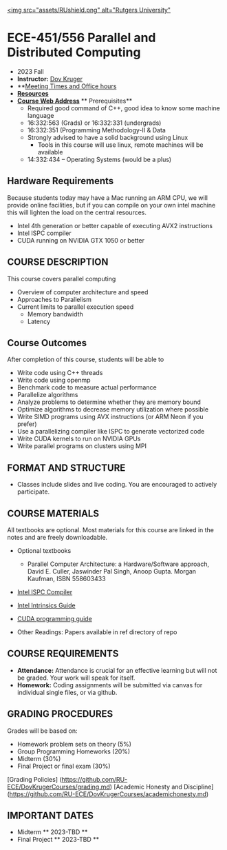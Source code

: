 [<img src="assets/RUshield.png" alt="Rutgers University"](https://www.ece.rutgers.edu/)
# ECE-451/556 Parallel and Distributed Computing
* 2023 Fall
* **Instructor:**  [Dov Kruger](https://RU-ECE/DovKrugerCourses/DovKrugerBio.md)
* **[Meeting Times and Office hours](https://bit.ly/3ObwKEr)
* **[Resources](https:github.com//RU-ece/DovKrugerCourses/DovKrugerBio.md)**
* **[Course Web Address](https://github.com/RU-ECE/ECE451-Parallel)**
** Prerequisites**
  * Required good command of C++, good idea to know some machine language
  * 16:332:563 (Grads) or 16:332:331 (undergrads)
  * 16:332:351 (Programming Methodology-II & Data
  * Strongly advised to have a solid background using Linux
    * Tools in this course will use linux, remote machines will be available
  * 14:332:434 – Operating Systems (would be a plus)

## Hardware Requirements

Because students today may have a Mac running an ARM CPU, we will provide online facilities, but if you can compile on your own intel machine this will lighten the load on the central resources.

* Intel 4th generation or better capable of executing AVX2 instructions
* Intel ISPC compiler
* CUDA running on NVIDIA GTX 1050 or better

## COURSE DESCRIPTION

This course covers parallel computing

* Overview of computer architecture and speed
* Approaches to Parallelism
* Current limits to parallel execution speed
  * Memory bandwidth
  * Latency

## Course Outcomes

After completion of this course, students will be able to
*  Write code using C++ threads
*  Write code using openmp
*  Benchmark code to measure actual performance
*  Parallelize algorithms
*  Analyze problems to determine whether they are memory bound
*  Optimize algorithms to decrease memory utilization where possible 
*  Write SIMD programs using AVX instructions (or ARM Neon if you prefer)
*  Use a parallelizing compiler like ISPC to generate vectorized code 
*  Write CUDA kernels to run on NVIDIA GPUs
*  Write parallel programs on clusters using MPI

## FORMAT AND STRUCTURE
* Classes include slides and live coding. You are encouraged to actively participate.

## COURSE MATERIALS

All textbooks are optional. Most materials for this course are linked in the notes and are freely downloadable.

* Optional textbooks
  * Parallel Computer Architecture: a Hardware/Software approach, David E. Culler, Jaswinder Pal Singh, Anoop Gupta. Morgan Kaufman, ISBN 558603433
* [Intel ISPC Compiler](https://ispc.github.io/)
* [Intel Intrinsics Guide](https://www.intel.com/content/www/us/en/docs/intrinsics-guide/index.html)
* [CUDA programming guide](https://docs.nvidia.com/cuda/cuda-c-programming-guide/index.html)

* Other Readings: 	Papers available in ref directory of repo

## COURSE REQUIREMENTS
* **Attendance:**	Attendance is crucial for an effective learning but will not be graded. Your work will speak for itself.
* **Homework:** 	Coding assignments will be submitted via canvas for individual single files, or via github.

## GRADING PROCEDURES
Grades will be based on:
* Homework problem sets on theory                      (5%)
* Group Programming Homeworks                         (20%)
* Midterm                                             (30%)
* Final Project or final exam                         (30%)

[Grading Policies] (https://github.com/RU-ECE/DovKrugerCourses/grading.md)
[Academic Honesty and Discipline] (https://github.com/RU-ECE/DovKrugerCourses/academichonesty.md)

## IMPORTANT DATES
* Midterm          ** 2023-TBD **
* Final Project    ** 2023-TBD **
